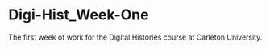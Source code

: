 # Digi-Hist_Week-One
The first week of work for the Digital Histories course at Carleton University. 
